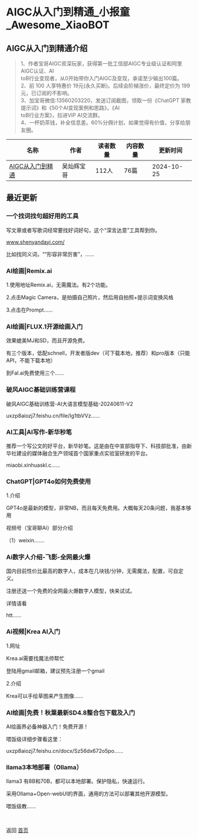 # AIGC从入门到精通_小报童_Awesome_XiaoBOT

## AIGC从入门到精通介绍
> 1、作者宝哥AIGC资深玩家，获得第一批工信部AIGC专业级认证和阿里AIGC认证、AI  
toB行业变现者，从0开始带你入门AIGC及变现，承诺至少输出100篇。    
2、前 100 人享特惠价 19元(永久买断)。后续会阶梯涨价，最终定价为 199 元，已订阅的不影响。    
3、加宝哥微信:13560203220，发送订阅截图，领取一份《ChatGPT 家教提示词》和《50个AI变现案例和思路》，《AI  
toB行业方案》，拉进VIP AI交流群。    
4、一杯奶茶钱，补全信息差。60%分佣计划，如果觉得有价值，分享给朋友圈。  
  


|名称|作者|读者数量|内容数量|更新时间|
|---|---|---|---|---|
|[AIGC从入门到精通](https://xiaobot.net/p/wucanhui00?refer=0b133df9-27dc-423b-8101-639049001c13)|吴灿辉宝哥|112人|76篇|2024-10-25|

## 最近更新
### 一个找词找句超好用的工具

写文章或者写歌词经常要找好词好句，这个“深言达意”工具帮到你。

www.shenyandayi.com/

比如找同义词，“”形容非常厉害”，......

### AI绘画|Remix.ai

1.使用地址Remix.ai，无需魔法。有2个功能。

2.点击Magic Camera，是拍摄自己照片，然后用自拍照+提示词变换风格

3.点击在Prompt......

### AI绘画|FLUX.1开源绘画入门

效果媲美MJ和SD，而且开源免费。

有三个版本，低配schnell，开发者版dev（可下载本地，推荐）和pro版本（只能API，不能下载本地）

到Fal.ai免费使用三个......

### 破风AIGC基础训练营课程

破风AIGC基础训练营-AI大语言模型基础-20240611-V2

uxzp8aiozj7.feishu.cn/file/Ig1tbVVz......

### AI工具|AI写作-新华秒笔

推荐一个写公文的好平台，新华妙笔。这是由在中宣部指导下、科技部批准，由新华社建设的媒体融合生产领域首个国家重点实验室研发的平台。

miaobi.xinhuaskl.c......

### ChatGPT|GPT4o如何免费使用

1.介绍

GPT4o是最新的模型，非常NB，而且每天免费用。大概每天20条问题，我基本够用

视频号（宝哥聊Ai）部分介绍

（1）weixin.......

### Ai数字人介绍-飞影-全网最火爆

国内目前性价比最高的数字人，成本在几块钱/分钟，无需魔法，配置，可自定义。

注册还送一个免费的全网最火爆数字人模型，快来试试。

详情请看

htt......

### Ai视频|Krea AI入门

1.网址

Krea.ai需要找魔法师帮忙

登陆用gmail邮箱，建议预先注册一个gmail

2.介绍

Krea可以手绘草图来产生图像......

### AI绘画|免费！秋葉最新SD4.8整合包下载及入门

AI绘画界必备神器入门！免费开源！

喂饭级详细步骤看这里：

uxzp8aiozj7.feishu.cn/docx/Sz56dx672o5po......

### llama3本地部署（Ollama）

llama3 有8B和70B，都可以本地部署。保护隐私，快速运行。

采用Ollama+Open-webUI的界面，通用的方法可以部署其他开源模型。

喂饭级教......


<a href="https://github.com/Reno9527/awesome-xiaobot" style="color: white; text-decoration: none;">awesome-xiaobot</a>

返回 [首页](../README.md)

